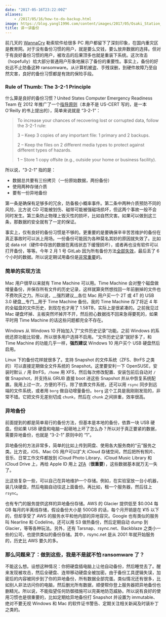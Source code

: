 ```yaml
---
date: "2017-05-16T23:22:00Z"
aliases:
    - /2017/05/16/how-to-do-backup.html
image: https://blog.yangl1996.com/content/images/2017/05/Osaki_Station_-Rinkai_Line_and_Shonan-Shinjuku_Line-.jpg
title: 讲一讲备份
---
```


前几天的 [WannaCry](https://zh.wikipedia.org/wiki/WannaCry) 勒索软件给很多 PC 用户都留下了深刻印象，在国内重灾区是教育网。对于没有备份习惯的用户，就是要么交钱，要么放弃数据的选择。但对于有良好备份习惯的用户，被攻击的后果顶多也就是重装下系统。这次攻击（hopefully）给大部分普通用户形象地展示了备份的重要性。事实上，备份的好处远不止防备这种 ransomware。从计算机被盗、手残误删，到硬件故障乃至自然灾害，良好的备份习惯都是有效的保险手段。

### Rule of Thumb: The 3-2-1 Principle

什么算是良好的备份习惯？United States Computer Emergency Readiness Team 在 2012 年推广了一个[指导原则](https://www.us-cert.gov/security-publications/data-backup-options)（本身不是 US-CERT 写的，是一本 O'Reilly 的书上提出的），简单来说就是 “3-2-1”：

> To increase your chances of recovering lost or corrupted data, follow the 3-2-1 rule:
>
> 3 – Keep 3 copies of any important file: 1 primary and 2 backups.
>
> 2 – Keep the files on 2 different media types to protect against different types of hazards.
>
> 1 – Store 1 copy offsite (e.g., outside your home or business facility).

所以说，“3-2-1” 指的是：

* 数据总共要有三份拷贝（一份原始数据，两份备份）
* 使用两种存储介质
* 要有一份异地备份

第一条是确保有足够多的冗余，防备极小概率事件。第二条中两种介质预防不同的风险，比方说 CD 可能被划伤、磁带可能被强磁场损坏，但这两个事故一般不会同时发生。第三条防止物理上毁灭性的损坏，比如自然灾害。如果可以做到这三条，那数据的安全就有了一定的保证。

事实上，仅有良好的备份习惯是不够的。更重要的是要确保辛辛苦苦维护的备份在真正事故时可以派上用场。一份备份可能因为各种莫名其妙的原因就失效了。比如说 data rot（硬件中存放的数据在离线状态下缓慢损坏），或者再也没有软件可以打开备份，等等。今年 2 月 1 号 GitLab 因为所有备份方法[全部失效](https://about.gitlab.com/2017/02/01/gitlab-dot-com-database-incident/)，最后丢了 6 个小时的数据。所以说定期试用备份是[非常重要](http://checkyourbackups.work)的。

### 简单的实现方法

Mac 用户很早以来就有 Time Machine 可以用。Time Machine 会对整个磁盘做增量备份，并保存所有文件的历史记录，这样就算突然想找回一年前删掉的文件也不费吹灰之力。所以说，__强烈建议__各位 Mac 用户买一个 2T 或 4T 的 USB 3.0 硬盘__专门__用于 Time Machine 备份。我的 Time Machine 存了将近 4 年的全磁盘的文件历史，到现在也才用了 1.58TB，实际上是很紧凑的。之前我见过 Mac 硬盘坏掉、主板突然坏掉开不开，然后担心数据找不回来急得要死的，如果平时用 Time Machine 的话这些问题都完全不存在。

Windows 从 Windows 10 开始加入了“文件历史记录”功能。之前 Windows 的系统还原功能比较傻，所以很多用户选择不启用。“文件历史记录”就好多了，和 Time Machine 的功能几乎一样，__强烈建议__ Windows 10 用户买个 USB 硬盘然后启用。

Linux 下的备份花样就很多了。支持 Snapshot 的文件系统（ZFS、BtrFS 之类的）可以直接定期做全文件系统的 Snapshot。这里要安利一下 OpenSUSE，安装时默认 `/` 用 BtrFS，`/home` 用 XFS，然后每次修改配置、安装包前后自动对 `/` 做 Snapshot，并支持从 GRUB 直接 boot 进这些 Snapshot 并从中恢复系统配置。我用上过一次，方便的不行。除了依靠文件系统，还可以用 `rsync` 同步到远端的文件系统，或者用 `borg` 做自动增量备份。`borg` 这个工具是我刚刚发现的，非常不错。它把文件无差别切成 `chunk`，然后在 `chunk` 之间排重，效率很高。

### 异地备份

前面提到的都是简单易行的备份方法，但基本是本地的备份，依靠一块 USB 硬盘。但如果 USB 硬盘和电脑一起砸地上坏了怎么办？所以对于真正要紧的数据，需要异地备份，也就是 “3-2-1” 原则中的 “1”。

异地备份的方法非常多，简单的比如上传到网盘、使用各大服务商的“云”服务之类。比方说，iOS、Mac OS 用户可以扩大 iCloud 存储空间，然后把所有照片、音乐、日常工作文件都放到 iCloud Photo Library、iCloud Music Library 和 iCloud Drive 上，再给 Apple ID 用上 [2FA](https://support.apple.com/en-us/HT204915)（__很重要__），这些数据基本就万无一失了。

比这些复杂一些，可以自己在异地维护一个存储。例如，在实验室放一台小机器，装几块硬盘，然后电脑自动往这上面备份。再比如，租一个服务器，然后往上 `rsync`。

也有专门的服务提供这样的异地备份存储。AWS 的 Glacier 提供低至 $0.004 每 GB 每月的半离线存储，假设备份大小是 500GB 的话，每个月开销是在 ¥15 以下的，但却享受了 AWS 的服务水平和他内部的异地容灾。Google 也有类似的服务叫 Nearline 和 Codeline。还可以用 S3 做热备份，然后定期自动 dump 到 Glacier，等等各种玩法。另外，还有 Tarsnap、rsync.net、Backblaze 之类小一些的公司，也提供类似的备份存储。其中，rsync.net 是从 2001 年就开始服务的，历史比 AWS 要久的多。

### 那么问题来了：做到这些，我是不是就不怕 ransomware 了？

不能这么想。设想这种情况：你把硬盘插电脑上让他自动备份，然后睡觉去了。醒来发现被攻击，然后全硬盘、连带移动硬盘全被加密。由于备份工具逻辑失误，加密后的内容被同步到了你的异地备份，所有数据全部完蛋。类似情况还有很多，比如别人非法访问你的电脑，然后删光所有数据，顺便帮你登上服务器把异地备份也删精光。所以说，不能指望任何防御措施可以完美地防范威胁。所以说有良好的使用习惯也是很重要的，比如定期给异地备份打 Snapshot 并设置为 immutable、绝对不要无视 Windows 和 Mac 的软件证书警告、定期关注相关新闻及时装补丁之类的。
